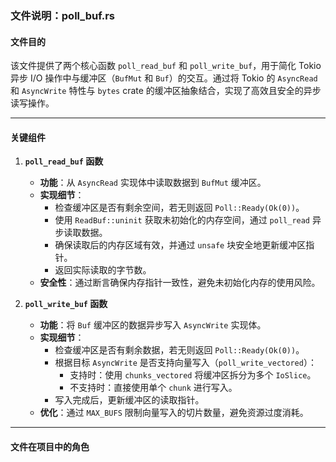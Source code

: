 ### 文件说明：poll_buf.rs

#### 文件目的
该文件提供了两个核心函数 `poll_read_buf` 和 `poll_write_buf`，用于简化 Tokio 异步 I/O 操作中与缓冲区（`BufMut` 和 `Buf`）的交互。通过将 Tokio 的 `AsyncRead` 和 `AsyncWrite` 特性与 `bytes` crate 的缓冲区抽象结合，实现了高效且安全的异步读写操作。

---

#### 关键组件

1. **`poll_read_buf` 函数**
   - **功能**：从 `AsyncRead` 实现体中读取数据到 `BufMut` 缓冲区。
   - **实现细节**：
     - 检查缓冲区是否有剩余空间，若无则返回 `Poll::Ready(Ok(0))`。
     - 使用 `ReadBuf::uninit` 获取未初始化的内存空间，通过 `poll_read` 异步读取数据。
     - 确保读取后的内存区域有效，并通过 `unsafe` 块安全地更新缓冲区指针。
     - 返回实际读取的字节数。
   - **安全性**：通过断言确保内存指针一致性，避免未初始化内存的使用风险。

2. **`poll_write_buf` 函数**
   - **功能**：将 `Buf` 缓冲区的数据异步写入 `AsyncWrite` 实现体。
   - **实现细节**：
     - 检查缓冲区是否有剩余数据，若无则返回 `Poll::Ready(Ok(0))`。
     - 根据目标 `AsyncWrite` 是否支持向量写入（`poll_write_vectored`）：
       - 支持时：使用 `chunks_vectored` 将缓冲区拆分为多个 `IoSlice`。
       - 不支持时：直接使用单个 `chunk` 进行写入。
     - 写入完成后，更新缓冲区的读取指针。
   - **优化**：通过 `MAX_BUFS` 限制向量写入的切片数量，避免资源过度消耗。

---

#### 文件在项目中的角色